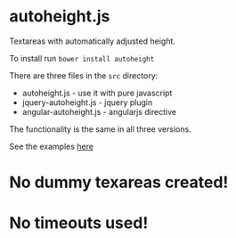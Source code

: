 autoheight.js
==========

Textareas with automatically adjusted height.

To install run `bower install autoheight`

There are three files in the `src` directory:
  * autoheight.js - use it with pure javascript
  * jquery-autoheight.js - jquery plugin
  * angular-autoheight.js - angularjs directive

The functionality is the same in all three versions.

See the examples [here](http://kamilkp.github.io/autoheight/)

No dummy texareas created!
===========

No timeouts used!
===========
